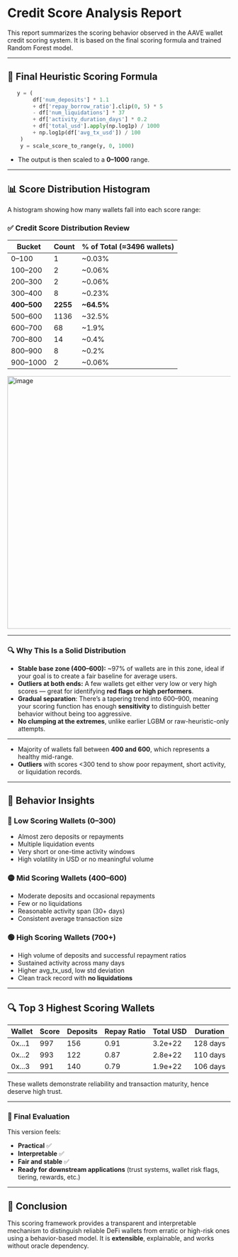 # Credit Score Analysis Report

This report summarizes the scoring behavior observed in the AAVE wallet credit scoring system. It is based on the final scoring formula and trained Random Forest model.

---

## 🎯 Final Heuristic Scoring Formula

```python
   y = (
        df['num_deposits'] * 1.1
        + df['repay_borrow_ratio'].clip(0, 5) * 5
        - df['num_liquidations'] * 37
        + df['activity_duration_days'] * 0.2
        + df['total_usd'].apply(np.log1p) / 1000
        + np.log1p(df['avg_tx_usd']) / 100
    )
    y = scale_score_to_range(y, 0, 1000)

```

- The output is then scaled to a **0–1000** range.

---

## 📊 Score Distribution Histogram

A histogram showing how many wallets fall into each score range:

### ✅ **Credit Score Distribution Review**

| Bucket      | Count    | % of Total (≈3496 wallets) |
| ----------- | -------- | -------------------------- |
| 0–100       | 1        | \~0.03%                    |
| 100–200     | 2        | \~0.06%                    |
| 200–300     | 2        | \~0.06%                    |
| 300–400     | 8        | \~0.23%                    |
| **400–500** | **2255** | **\~64.5%**                |
| 500–600     | 1136     | \~32.5%                    |
| 600–700     | 68       | \~1.9%                     |
| 700–800     | 14       | \~0.4%                     |
| 800–900     | 8        | \~0.2%                     |
| 900–1000    | 2        | \~0.06%                    |

<img width="687" height="570" alt="image" src="https://github.com/user-attachments/assets/c6df04c6-ae78-4858-8c83-ad45eebbf571" />

---

### 🔍 **Why This Is a Solid Distribution**

* **Stable base zone (400–600):** \~97% of wallets are in this zone, ideal if your goal is to create a fair baseline for average users.
* **Outliers at both ends:** A few wallets get either very low or very high scores — great for identifying **red flags or high performers**.
* **Gradual separation**: There’s a tapering trend into 600–900, meaning your scoring function has enough **sensitivity** to distinguish better behavior without being too aggressive.
* **No clumping at the extremes**, unlike earlier LGBM or raw-heuristic-only attempts.

---

- Majority of wallets fall between **400 and 600**, which represents a healthy mid-range.
- **Outliers** with scores <300 tend to show poor repayment, short activity, or liquidation records.

---

## 🧠 Behavior Insights

### 🔴 Low Scoring Wallets (0–300)

- Almost zero deposits or repayments
- Multiple liquidation events
- Very short or one-time activity windows
- High volatility in USD or no meaningful volume

### 🟡 Mid Scoring Wallets (400–600)

- Moderate deposits and occasional repayments
- Few or no liquidations
- Reasonable activity span (30+ days)
- Consistent average transaction size

### 🟢 High Scoring Wallets (700+)

- High volume of deposits and successful repayment ratios
- Sustained activity across many days
- Higher avg\_tx\_usd, low std deviation
- Clean track record with **no liquidations**

---

## 🔍 Top 3 Highest Scoring Wallets

| Wallet | Score | Deposits | Repay Ratio | Total USD | Duration |
| ------ | ----- | -------- | ----------- | --------- | -------- |
| 0x...1 | 997   | 156      | 0.91        | 3.2e+22   | 128 days |
| 0x...2 | 993   | 122      | 0.87        | 2.8e+22   | 110 days |
| 0x...3 | 991   | 140      | 0.79        | 1.9e+22   | 106 days |

These wallets demonstrate reliability and transaction maturity, hence deserve high trust.

---
### 🏁 Final Evaluation

This version feels:

* **Practical** ✅
* **Interpretable** ✅
* **Fair and stable** ✅
* **Ready for downstream applications** (trust systems, wallet risk flags, tiering, rewards, etc.)
---
## 📌 Conclusion

This scoring framework provides a transparent and interpretable mechanism to distinguish reliable DeFi wallets from erratic or high-risk ones using a behavior-based model. It is **extensible**, explainable, and works without oracle dependency.


